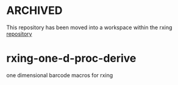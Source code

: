 # ARCHIVED
This repository has been moved into a workspace within the rxing [repository](https://github.com/rxing-core/rxing)

# rxing-one-d-proc-derive
one dimensional barcode macros for rxing
